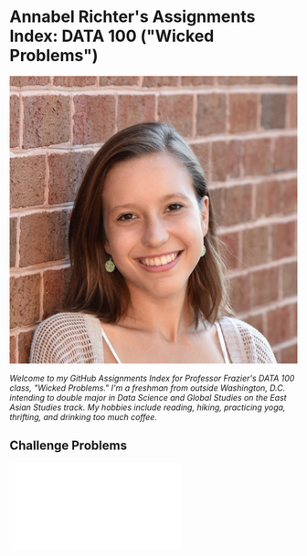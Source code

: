 # Annabel Richter's Assignments Index: DATA 100 ("Wicked Problems")

 ![headshot](annabel-richter-headshot.jpg)

*Welcome to my GitHub Assignments Index for Professor Frazier's DATA 100 class, "Wicked Problems." I'm a freshman from outside Washington, D.C. intending to double major in Data Science and Global Studies on the East Asian Studies track. My hobbies include reading, hiking, practicing yoga, thrifting, and drinking too much coffee.* 

## Challenge Problems

![Challenge One: Week of 2/1/2021](challenge1.md) 
